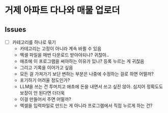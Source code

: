 # 거제 아파트 다나와 매물 업로더

## Issues

- [ ] 카테고리를 하나로 묶기
  - 카테고리는 고정이 아니라 계속 바뀔 수 있음
  - 엑셀 파일을 매번 다운로드 받아야되나? 귀찮아..
  - 애초에 이 프로그램을 써야하는 이유가 있나? 등록 누르는 게 귀찮음
  - 그리고 기록을 이어가고 싶음
  - 모든 걸 가져가기 보단 변하는 부분은 나중에 수정하는 걸로 하면 어떨까?
  - 포기하기 어려울 정도인가?
  - LLM을 쓰는 건 투머치고 애초에 돈을 내면서 쓰고 싶진 않아. 심지어 정확도도 보장이 안 된다면 더더욱
  - 이걸 만들어서 주면 어떨까?
  - 엑셀을 입력파일로 만드는 게 아니라 프로그램에서 직접 누르게 하는 건?
